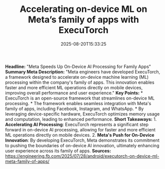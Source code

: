 ﻿---
title: "Accelerating on-device ML on Meta’s family of apps with ExecuTorch"
date: "2025-08-20T15:33:25"
category: "Markets"
summary: ""
slug: "accelerating ondevice ml on metas family of apps with execut"
source_urls:
  - "https://engineering.fb.com/2025/07/28/android/executorch-on-device-ml-meta-family-of-apps/"
seo:
  title: "Accelerating on-device ML on Meta’s family of apps with ExecuTorch | Hash n Hedge"
  description: ""
  keywords: ["news", "markets", "brief"]
---
**Headline:** "Meta Speeds Up On-Device AI Processing for Family Apps"  **Summary Meta Description:** "Meta engineers have developed ExecuTorch, a framework designed to accelerate on-device machine learning (ML) processing within the company's family of apps. This innovation enables faster and more efficient ML operations directly on mobile devices, improving overall performance and user experience."  **Key Points:**  * ExecuTorch is an open-source framework that streamlines on-device ML processing. * The framework enables seamless integration with Meta's family of apps, including Facebook, Instagram, and WhatsApp. * By leveraging device-specific hardware, ExecuTorch optimizes memory usage and computation, leading to enhanced performance.  **Short Takeaways:**  1. **Accelerating AI Processing**: ExecuTorch represents a significant step forward in on-device AI processing, allowing for faster and more efficient ML operations directly on mobile devices. 2. **Meta's Push for On-Device Innovation**: By developing ExecuTorch, Meta demonstrates its commitment to pushing the boundaries of on-device AI innovation, ultimately enhancing user experience across its family of apps.  **Sources:** https://engineering.fb.com/2025/07/28/android/executorch-on-device-ml-meta-family-of-apps/ 
